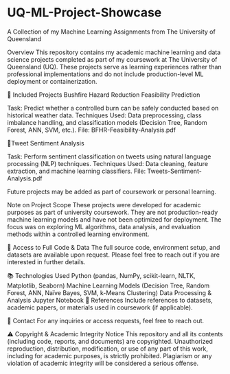 # UQ-ML-Project-Showcase
A Collection of my Machine Learning Assignments from The University of Queensland

Overview
This repository contains my academic machine learning and data science projects completed as part of my coursework at The University of Queensland (UQ). These projects serve as learning experiences rather than professional implementations and do not include production-level ML deployment or containerization.

📂 Included Projects
Bushfire Hazard Reduction Feasibility Prediction

Task: Predict whether a controlled burn can be safely conducted based on historical weather data.
Techniques Used: Data preprocessing, class imbalance handling, and classification models (Decision Tree, Random Forest, ANN, SVM, etc.).
File: BFHR-Feasibility-Analysis.pdf

📂Tweet Sentiment Analysis

Task: Perform sentiment classification on tweets using natural language processing (NLP) techniques.
Techniques Used: Data cleaning, feature extraction, and machine learning classifiers.
File: Tweets-Sentiment-Analysis.pdf

Future projects may be added as part of coursework or personal learning.

Note on Project Scope
These projects were developed for academic purposes as part of university coursework. They are not production-ready machine learning models and have not been optimized for deployment. The focus was on exploring ML algorithms, data analysis, and evaluation methods within a controlled learning environment.

📜 Access to Full Code & Data
The full source code, environment setup, and datasets are available upon request. Please feel free to reach out if you are interested in further details.

📚 Technologies Used
Python (pandas, NumPy, scikit-learn, NLTK, Matplotlib, Seaborn)
Machine Learning Models (Decision Tree, Random Forest, ANN, Naïve Bayes, SVM, k-Means Clustering)
Data Processing & Analysis
Jupyter Notebook
📖 References
Include references to datasets, academic papers, or materials used in coursework (if applicable).

📩 Contact
For any inquiries or access requests, feel free to reach out.

⚠ Copyright & Academic Integrity Notice
This repository and all its contents (including code, reports, and documents) are copyrighted.
Unauthorized reproduction, distribution, modification, or use of any part of this work, including for academic purposes, is strictly prohibited.
Plagiarism or any violation of academic integrity will be considered a serious offense.
